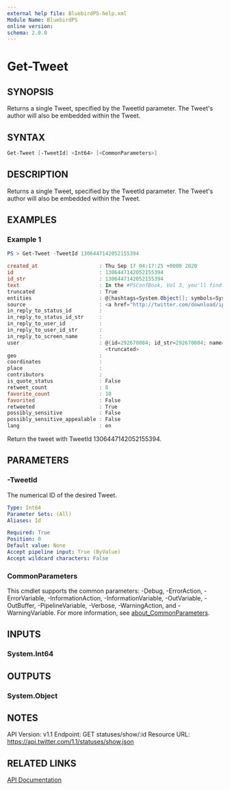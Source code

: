 ```yaml
---
external help file: BluebirdPS-help.xml
Module Name: BluebirdPS
online version:
schema: 2.0.0
---
```


# Get-Tweet

## SYNOPSIS
Returns a single Tweet, specified by the TweetId parameter. The Tweet's author will also be embedded within the Tweet.

## SYNTAX

```powershell
Get-Tweet [-TweetId] <Int64> [<CommonParameters>]
```

## DESCRIPTION
Returns a single Tweet, specified by the TweetId parameter. The Tweet's author will also be embedded within the Tweet.

## EXAMPLES

### Example 1
```powershell
PS > Get-Tweet -TweetId 1306447142052155394

created_at                    : Thu Sep 17 04:17:25 +0000 2020
id                            : 1306447142052155394
id_str                        : 1306447142052155394
text                          : In the #PSConfBook, Vol 3, you'll find 22 chapters containing great information on using #PowerShell for systems ma… https://t.co/e2rH22110h
truncated                     : True
entities                      : @{hashtags=System.Object[]; symbols=System.Object[]; user_mentions=System.Object[]; urls=System.Object[]}
source                        : <a href="http://twitter.com/download/iphone" rel="nofollow">Twitter for iPhone</a>
in_reply_to_status_id         :
in_reply_to_status_id_str     :
in_reply_to_user_id           :
in_reply_to_user_id_str       :
in_reply_to_screen_name       :
user                          : @{id=292670084; id_str=292670084; name=Dave Carroll; screen_name=thedavecarroll;
                                <truncated>
geo                           :
coordinates                   :
place                         :
contributors                  :
is_quote_status               : False
retweet_count                 : 8
favorite_count                : 10
favorited                     : False
retweeted                     : True
possibly_sensitive            : False
possibly_sensitive_appealable : False
lang                          : en
```

Return the tweet with TweetId 1306447142052155394.

## PARAMETERS

### -TweetId
The numerical ID of the desired Tweet.

```yaml
Type: Int64
Parameter Sets: (All)
Aliases: Id

Required: True
Position: 0
Default value: None
Accept pipeline input: True (ByValue)
Accept wildcard characters: False
```

### CommonParameters
This cmdlet supports the common parameters: -Debug, -ErrorAction, -ErrorVariable, -InformationAction, -InformationVariable, -OutVariable, -OutBuffer, -PipelineVariable, -Verbose, -WarningAction, and -WarningVariable. For more information, see [about_CommonParameters](http://go.microsoft.com/fwlink/?LinkID=113216).

## INPUTS

### System.Int64

## OUTPUTS

### System.Object

## NOTES

API Version: v1.1
Endpoint: GET statuses/show/:id
Resource URL: https://api.twitter.com/1.1/statuses/show.json

## RELATED LINKS

[API Documentation](https://developer.twitter.com/en/docs/twitter-api/v1/tweets/post-and-engage/api-reference/get-statuses-show-id)
